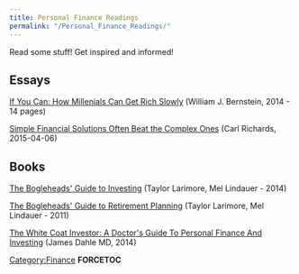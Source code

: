 ```yaml
---
title: Personal Finance Readings
permalink: "/Personal_Finance_Readings/"
---
```


Read some stuff! Get inspired and informed!

Essays
------

[If You Can: How Millenials Can Get Rich Slowly](http://www.etf.com/docs/IfYouCan.pdf) (William J. Bernstein, 2014 - 14 pages)

[Simple Financial Solutions Often Beat the Complex Ones](http://www.nytimes.com/2015/04/06/your-money/simple-financial-solutions-often-beat-the-complex-ones.html) (Carl Richards, 2015-04-06)

Books
-----

[The Bogleheads' Guide to Investing](http://www.amazon.com/Bogleheads-Guide-Investing-Taylor-Larimore/dp/1118921283/) (Taylor Larimore, Mel Lindauer - 2014)

[The Bogleheads' Guide to Retirement Planning](http://www.amazon.com/Bogleheads-Guide-Retirement-Planning/dp/0470919019/) (Taylor Larimore, Mel Lindauer - 2011)

[The White Coat Investor: A Doctor's Guide To Personal Finance And Investing](http://www.amazon.com/White-Coat-Investor-Personal-Investing/dp/0991433106/) (James Dahle MD, 2014)

[Category:Finance](/Category:Finance "wikilink") __FORCETOC__